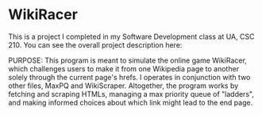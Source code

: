 # WikiRacer

This is a project I completed in my Software Development class at UA, CSC 210. You can see the overall project description here:

PURPOSE: This program is meant to simulate the online game
WikiRacer, which challenges users to make it from one
Wikipedia page to another solely through the current
page's hrefs. I operates in conjunction with two
other files, MaxPQ and WikiScraper. Altogether, the
program works by fetching and scraping HTMLs, managing 
a max priority queue of "ladders", and making informed
choices about which link might lead to the end page.
